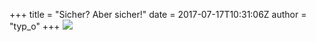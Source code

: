 +++
title = "Sicher? Aber sicher!"
date = 2017-07-17T10:31:06Z
author = "typ_o"
+++
[![](https://flipdot.org/blog/uploads/IMG_2372.serendipityThumb.JPG)](https://flipdot.org/blog/uploads/IMG_2372.JPG)
